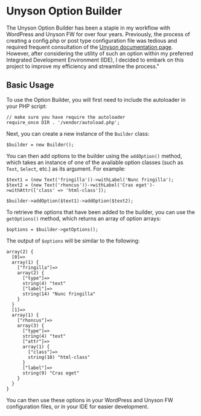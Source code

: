 # Unyson Option Builder

​​The Unyson Option Builder has been a staple in my workflow with WordPress and Unyson FW for over four years. Previously, the process of creating a config.php or post type configuration file was tedious and required frequent consultation of the [Unyson documentation page](http://manual.unyson.io/en/latest/options/built-in/introduction.html#content). However, after considering the utility of such an option within my preferred Integrated Development Environment (IDE), I decided to embark on this project to improve my efficiency and streamline the process."

## Basic Usage

To use the Option Builder, you will first need to include the autoloader in your PHP script:

```
// make sure you have require the autoloader
require_once DIR . '/vendor/autoload.php';
```

Next, you can create a new instance of the `Builder` class:
```
$builder = new Builder();
```

You can then add options to the builder using the `addOption()` method, which takes an instance of one of the available option classes (such as `Text`, `Select`, etc.) as its argument. For example:
```
$text1 = (new Text('fringilla'))->withLabel('Nunc fringilla');
$text2 = (new Text('rhoncus'))->withLabel('Cras eget')->withAttr(['class' => 'html-class']);

$builder->addOption($text1)->addOption($text2);
```


To retrieve the options that have been added to the builder, you can use the `getOptions()` method, which returns an array of option arrays:
```
$options = $builder->getOptions();
```

The output of `$options` will be similar to the following:
```
array(2) {
  [0]=>
  array(1) {
    ["fringilla"]=>
    array(2) {
      ["type"]=>
      string(4) "text"
      ["label"]=>
      string(14) "Nunc fringilla"
    }
  }
  [1]=>
  array(1) {
    ["rhoncus"]=>
    array(3) {
      ["type"]=>
      string(4) "text"
      ["attr"]=>
      array(1) {
        ["class"]=>
        string(10) "html-class"
      }
      ["label"]=>
      string(9) "Cras eget"
    }
  }
}
```

You can then use these options in your WordPress and Unyson FW configuration files, or in your IDE for easier development.
